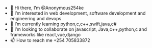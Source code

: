 - 👋 Hi there, I’m @Anonymous254ke
- 👀 I’m interested in web development, software development and engineering and devops
- 🌱 I’m currently learning python,c,c++,swift,java,c#
- 💞️ I’m looking to collaborate on javascript, Java,c++,python,c and frameworks like react,vue,django
- 📫 How to reach me +254 705833872

<!---
Anonymous254ke/Anonymous254ke is a ✨ special ✨ repository because its `README.md` (this file) appears on your GitHub profile.
You can click the Preview link to take a look at your changes.
--->
